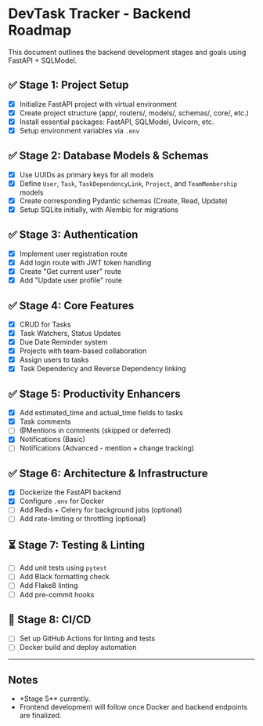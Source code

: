 # DevTask Tracker - Backend Roadmap

This document outlines the backend development stages and goals using FastAPI +
SQLModel.

## ✅ Stage 1: Project Setup

- [x] Initialize FastAPI project with virtual environment
- [x] Create project structure (app/, routers/, models/, schemas/, core/, etc.)
- [x] Install essential packages: FastAPI, SQLModel, Uvicorn, etc.
- [x] Setup environment variables via `.env`

## ✅ Stage 2: Database Models & Schemas

- [x] Use UUIDs as primary keys for all models
- [x] Define `User`, `Task`, `TaskDependencyLink`, `Project`, and
      `TeamMembership` models
- [x] Create corresponding Pydantic schemas (Create, Read, Update)
- [x] Setup SQLite initially, with Alembic for migrations

## ✅ Stage 3: Authentication

- [x] Implement user registration route
- [x] Add login route with JWT token handling
- [x] Create "Get current user" route
- [x] Add "Update user profile" route

## ✅ Stage 4: Core Features

- [x] CRUD for Tasks
- [x] Task Watchers, Status Updates
- [x] Due Date Reminder system
- [x] Projects with team-based collaboration
- [x] Assign users to tasks
- [x] Task Dependency and Reverse Dependency linking

## ✅ Stage 5: Productivity Enhancers

- [x] Add estimated_time and actual_time fields to tasks
- [x] Task comments
- [ ] @Mentions in comments (skipped or deferred)
- [x] Notifications (Basic)
- [ ] Notifications (Advanced - mention + change tracking)

## ✅ Stage 6: Architecture & Infrastructure

- [x] Dockerize the FastAPI backend
- [x] Configure `.env` for Docker
- [ ] Add Redis + Celery for background jobs (optional)
- [ ] Add rate-limiting or throttling (optional)

## ⏳ Stage 7: Testing & Linting

- [ ] Add unit tests using `pytest`
- [ ] Add Black formatting check
- [ ] Add Flake8 linting
- [ ] Add pre-commit hooks

## 🧪 Stage 8: CI/CD

- [ ] Set up GitHub Actions for linting and tests
- [ ] Docker build and deploy automation

---

## Notes

- \*Stage 5\*\* currently.
- Frontend development will follow once Docker and backend endpoints are
  finalized.
